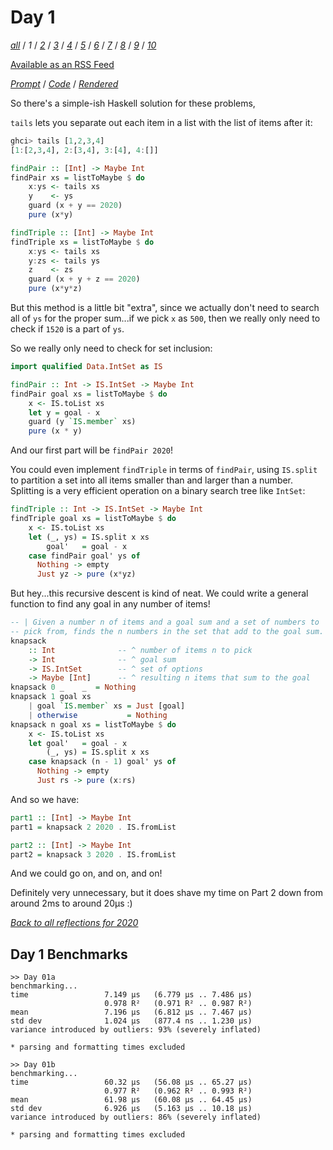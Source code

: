 Day 1
===

<!--
This section is generated and compiled by the build script at ./Build.hs from
the file `./reflections/day01.md`.  If you want to edit this, edit
that file instead!
-->

*[all][reflections]* / *1* / *[2][day02]* / *[3][day03]* / *[4][day04]* / *[5][day05]* / *[6][day06]* / *[7][day07]* / *[8][day08]* / *[9][day09]* / *[10][day10]*

[reflections]: https://github.com/mstksg/advent-of-code-2020/blob/master/reflections.md
[day02]: https://github.com/mstksg/advent-of-code-2020/blob/master/reflections-out/day02.md
[day03]: https://github.com/mstksg/advent-of-code-2020/blob/master/reflections-out/day03.md
[day04]: https://github.com/mstksg/advent-of-code-2020/blob/master/reflections-out/day04.md
[day05]: https://github.com/mstksg/advent-of-code-2020/blob/master/reflections-out/day05.md
[day06]: https://github.com/mstksg/advent-of-code-2020/blob/master/reflections-out/day06.md
[day07]: https://github.com/mstksg/advent-of-code-2020/blob/master/reflections-out/day07.md
[day08]: https://github.com/mstksg/advent-of-code-2020/blob/master/reflections-out/day08.md
[day09]: https://github.com/mstksg/advent-of-code-2020/blob/master/reflections-out/day09.md
[day10]: https://github.com/mstksg/advent-of-code-2020/blob/master/reflections-out/day10.md

[Available as an RSS Feed][rss]

[rss]: http://feeds.feedburner.com/jle-advent-of-code-2020

*[Prompt][d01p]* / *[Code][d01g]* / *[Rendered][d01h]*

[d01p]: https://adventofcode.com/2020/day/1
[d01g]: https://github.com/mstksg/advent-of-code-2020/blob/master/src/AOC/Challenge/Day01.hs
[d01h]: https://mstksg.github.io/advent-of-code-2020/src/AOC.Challenge.Day01.html

So there's a simple-ish Haskell solution for these problems,

`tails` lets you separate out each item in a list with the list of items after
it:

```haskell
ghci> tails [1,2,3,4]
[1:[2,3,4], 2:[3,4], 3:[4], 4:[]]
```

```haskell
findPair :: [Int] -> Maybe Int
findPair xs = listToMaybe $ do
    x:ys <- tails xs
    y    <- ys
    guard (x + y == 2020)
    pure (x*y)

findTriple :: [Int] -> Maybe Int
findTriple xs = listToMaybe $ do
    x:ys <- tails xs
    y:zs <- tails ys
    z    <- zs
    guard (x + y + z == 2020)
    pure (x*y*z)
```

But this method is a little bit "extra", since we actually don't need to search
all of `ys` for the proper sum...if we pick `x` as `500`, then we really only
need to check if `1520` is a part of `ys`.

So we really only need to check for set inclusion:

```haskell
import qualified Data.IntSet as IS

findPair :: Int -> IS.IntSet -> Maybe Int
findPair goal xs = listToMaybe $ do
    x <- IS.toList xs
    let y = goal - x
    guard (y `IS.member` xs)
    pure (x * y)
```

And our first part will be `findPair 2020`!

You could even implement `findTriple` in terms of `findPair`, using `IS.split`
to partition a set into all items smaller than and larger than a number.
Splitting is a very efficient operation on a binary search tree like `IntSet`:

```haskell
findTriple :: Int -> IS.IntSet -> Maybe Int
findTriple goal xs = listToMaybe $ do
    x <- IS.toList xs
    let (_, ys) = IS.split x xs
        goal'   = goal - x
    case findPair goal' ys of
      Nothing -> empty
      Just yz -> pure (x*yz)
```

But hey...this recursive descent is kind of neat.  We could write a general
function to find any goal in any number of items!

```haskell
-- | Given a number n of items and a goal sum and a set of numbers to
-- pick from, finds the n numbers in the set that add to the goal sum.
knapsack
    :: Int              -- ^ number of items n to pick
    -> Int              -- ^ goal sum
    -> IS.IntSet        -- ^ set of options
    -> Maybe [Int]      -- ^ resulting n items that sum to the goal
knapsack 0 _    _  = Nothing
knapsack 1 goal xs
    | goal `IS.member` xs = Just [goal]
    | otherwise           = Nothing
knapsack n goal xs = listToMaybe $ do
    x <- IS.toList xs
    let goal'   = goal - x
        (_, ys) = IS.split x xs
    case knapsack (n - 1) goal' ys of
      Nothing -> empty
      Just rs -> pure (x:rs)
```

And so we have:

```haskell
part1 :: [Int] -> Maybe Int
part1 = knapsack 2 2020 . IS.fromList

part2 :: [Int] -> Maybe Int
part2 = knapsack 3 2020 . IS.fromList
```

And we could go on, and on, and on!

Definitely very unnecessary, but it does shave my time on Part 2 down from
around 2ms to around 20μs :)


*[Back to all reflections for 2020][reflections]*

## Day 1 Benchmarks

```
>> Day 01a
benchmarking...
time                 7.149 μs   (6.779 μs .. 7.486 μs)
                     0.978 R²   (0.971 R² .. 0.987 R²)
mean                 7.196 μs   (6.812 μs .. 7.467 μs)
std dev              1.024 μs   (877.4 ns .. 1.230 μs)
variance introduced by outliers: 93% (severely inflated)

* parsing and formatting times excluded

>> Day 01b
benchmarking...
time                 60.32 μs   (56.08 μs .. 65.27 μs)
                     0.977 R²   (0.962 R² .. 0.993 R²)
mean                 61.98 μs   (60.08 μs .. 64.45 μs)
std dev              6.926 μs   (5.163 μs .. 10.18 μs)
variance introduced by outliers: 86% (severely inflated)

* parsing and formatting times excluded
```

